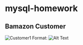 # mysql-homework

## Bamazon Customer

![Customer1](https://github.com/rath38/mysql-homework/screenshots/customer1.png)
Format: ![Alt Text](url)